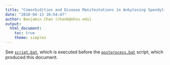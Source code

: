 ```yaml
---
title: "Comorbidities and Disease Manifestations in Ankylosing Spondylitis (BAD AS)"
date: "2018-04-13 10:54:47"
author: Benjamin Chan (chanb@ohsu.edu)
output:
  html_document:
    toc: true
    theme: simplex
---
```

See [`script.bat`](../scripts), 
which is executed before the [`postprocess.bat`](../scripts) script, 
which produced this document.


